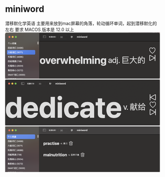# miniword
潜移默化学英语
主要用来放到mac屏幕的角落，轮动循环单词，起到潜移默化的左右
要求 MACOS 版本是 12.0 以上
![image](https://github.com/Tokoy/miniword/blob/main/images/XcO96x.png)
![image](https://github.com/Tokoy/miniword/blob/main/images/XcOSpR.png)
![image](https://github.com/Tokoy/miniword/blob/main/images/XcOp11.png)
